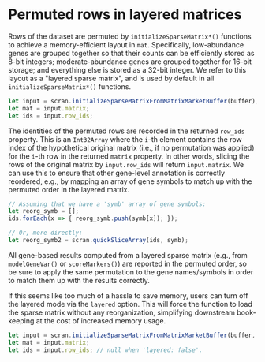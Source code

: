 # Permuted rows in layered matrices

Rows of the dataset are permuted by `initializeSparseMatrix*()` functions to achieve a memory-efficient layout in `mat`.
Specifically, low-abundance genes are grouped together so that their counts can be efficiently stored as 8-bit integers;
moderate-abundance genes are grouped together for 16-bit storage;
and everything else is stored as a 32-bit integer.
We refer to this layout as a "layered sparse matrix", and is used by default in all `initializeSparseMatrix*()` functions.

```js
let input = scran.initializeSparseMatrixFromMatrixMarketBuffer(buffer);
let mat = input.matrix;
let ids = input.row_ids;
```

The identities of the permuted rows are recorded in the returned `row_ids` property.
This is an `Int32Array` where the `i`-th element contains the row index of the hypothetical original matrix (i.e., if no permutation was applied) for the `i`-th row in the returned `matrix` property.
In other words, slicing the rows of the original matrix by `input.row_ids` will return `input.matrix`.
We can use this to ensure that other gene-level annotation is correctly reordered, e.g., by mapping an array of gene symbols to match up with the permuted order in the layered matrix.

```js
// Assuming that we have a 'symb' array of gene symbols:
let reorg_symb = [];
ids.forEach(x => { reorg_symb.push(symb[x]); });

// Or, more directly:
let reorg_symb2 = scran.quickSliceArray(ids, symb);
```

All gene-based results computed from a layered sparse matrix (e.g., from `modelGeneVar()` or `scoreMarkers()`) are reported in the permuted order,
so be sure to apply the same permutation to the gene names/symbols in order to match them up with the results correctly.

If this seems like too much of a hassle to save memory, users can turn off the layered mode via the `layered` option. 
This will force the function to load the sparse matrix without any reorganization,
simplifying downstream book-keeping at the cost of increased memory usage.

```js
let input = scran.initializeSparseMatrixFromMatrixMarketBuffer(buffer, { layered: false });
let mat = input.matrix;
let ids = input.row_ids; // null when 'layered: false'.
```
